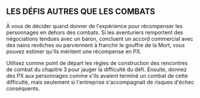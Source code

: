 ## LES DÉFIS AUTRES QUE LES COMBATS


À vous de décider quand donner de l'expérience pour
récompenser les personnages en dehors des combats. Si
les aventuriers remportent des négociations tendues avec
un baron, concluent un accord commercial avec des nains
revêches ou parviennent à franchir le gouffre de la Mort,
vous pouvez estimer qu'ils méritent une récompense en PX.

Utilisez comme point de départ les règles de construction
des rencontres de combat du chapitre 3 pour jauger la
difficulté du défi. Ensuite, donnez des PX aux personnages
comme s'ils avaient terminé un combat de cette difficulté,
mais seulement si l'entreprise s'accompagnait de risques
d'échec conséquents.
